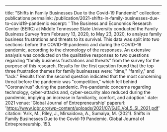 ---
title: "Shifts in Family Businesses Due to the Covid-19 Pandemic"
collection: publications
permalink: /publication/2021-shifts-in-family-businesses-due-to-covid19-pandemic
excerpt: '
The Business and Economics Research Center (BERC) at Middle Tennessee State University conducted the Family Business Survey from February 13, 2020, to May 23, 2020, to analyze family business frustrations and threats to its survival. This data was split into two sections: before the COVID-19 pandemic and during the COVID-19 pandemic, according to the chronology of the responses. An extensive analysis was conducted on the qualitative responses to two questions regarding “family business frustrations and threats” from the survey for the purpose of this research. Results for the first question found that the top three frustration themes for family businesses were: "time," "family," and "lack." Results from the second question indicated that the most concerning threat before the pandemic was "competition," which fell behind "Coronavirus" during the pandemic. Pre-pandemic concerns regarding technology, cyber-attacks and, cyber-security also reduced during the pandemic, implying an increase in familiarity, comfort, and adoption.'
date: 2021
venue: 'Global Journal of Entrepreneurship'
paperurl: 'https://www.igbr.org/wp-content/uploads/2021/07/GJE_Vol_5_SI_2021.pdf'
citation: 'Arik, M., Riley, J., Mirsaidova, A., Sumaiya, M. (2021). Shifts in Family Businesses Due to the Covid-19 Pandemic. Global Journal of Entrepreneurship, 153.